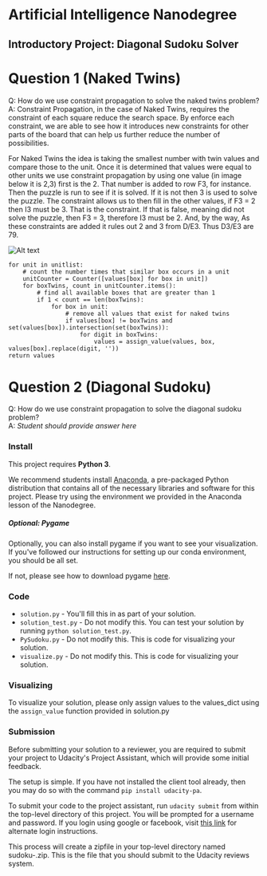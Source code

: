 # Artificial Intelligence Nanodegree
## Introductory Project: Diagonal Sudoku Solver

# Question 1 (Naked Twins)
Q: How do we use constraint propagation to solve the naked twins problem?  
A: Constraint Propagation, in the case of Naked Twins, requires the constraint of each square reduce the search space. By enforce each constraint, we are able to see how it introduces new constraints for other parts of the board that can help us further reduce the number of possibilities. 

For Naked Twins the idea is taking the smallest number with twin values and compare those to the unit. Once it is determined that values were equal to other units we use constraint propagation by using one value (in image below it is 2,3) first is the 2. That number is added to row F3, for instance. Then the puzzle is run to see if it is solved. If it is not then 3 is used to solve the puzzle. The constraint allows us to then fill in the other values, if F3 = 2 then I3 must be 3. That is the constraint. If that is false, meaning did not solve the puzzle, then F3 = 3, therefore I3 must be 2. And, by the way, As these constraints are added it rules out 2 and 3 from D/E3. Thus D3/E3 are 79.



![Alt text](https://drive.google.com/file/d/0B6Hft83pceJ9NnFvNHg0MjhMcmc/view?usp=sharing)




    for unit in unitlist:
        # count the number times that similar box occurs in a unit
        unitCounter = Counter([values[box] for box in unit])
        for boxTwins, count in unitCounter.items():
            # find all available boxes that are greater than 1
            if 1 < count == len(boxTwins):
                for box in unit:
                    # remove all values that exist for naked twins
                    if values[box] != boxTwins and set(values[box]).intersection(set(boxTwins)):
                        for digit in boxTwins:
                            values = assign_value(values, box, values[box].replace(digit, ''))
    return values


# Question 2 (Diagonal Sudoku)
Q: How do we use constraint propagation to solve the diagonal sudoku problem?  
A: *Student should provide answer here*

### Install

This project requires **Python 3**.

We recommend students install [Anaconda](https://www.continuum.io/downloads), a pre-packaged Python distribution that contains all of the necessary libraries and software for this project. 
Please try using the environment we provided in the Anaconda lesson of the Nanodegree.

##### Optional: Pygame

Optionally, you can also install pygame if you want to see your visualization. If you've followed our instructions for setting up our conda environment, you should be all set.

If not, please see how to download pygame [here](http://www.pygame.org/download.shtml).

### Code

* `solution.py` - You'll fill this in as part of your solution.
* `solution_test.py` - Do not modify this. You can test your solution by running `python solution_test.py`.
* `PySudoku.py` - Do not modify this. This is code for visualizing your solution.
* `visualize.py` - Do not modify this. This is code for visualizing your solution.

### Visualizing

To visualize your solution, please only assign values to the values_dict using the `assign_value` function provided in solution.py

### Submission
Before submitting your solution to a reviewer, you are required to submit your project to Udacity's Project Assistant, which will provide some initial feedback.  

The setup is simple.  If you have not installed the client tool already, then you may do so with the command `pip install udacity-pa`.  

To submit your code to the project assistant, run `udacity submit` from within the top-level directory of this project.  You will be prompted for a username and password.  If you login using google or facebook, visit [this link](https://project-assistant.udacity.com/auth_tokens/jwt_login) for alternate login instructions.

This process will create a zipfile in your top-level directory named sudoku-<id>.zip.  This is the file that you should submit to the Udacity reviews system.

